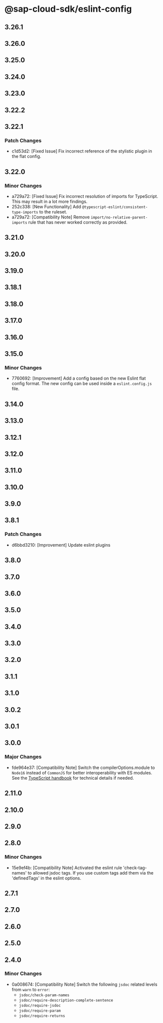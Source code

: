 # @sap-cloud-sdk/eslint-config

## 3.26.1

## 3.26.0

## 3.25.0

## 3.24.0

## 3.23.0

## 3.22.2

## 3.22.1

### Patch Changes

- c1d53d2: [Fixed Issue] Fix incorrect reference of the stylistic plugin in the flat config.

## 3.22.0

### Minor Changes

- a729a72: [Fixed Issue] Fix incorrect resolution of imports for TypeScript. This may result in a lot more findings.
- 252c338: [New Functionality] Add `@typescript-eslint/consistent-type-imports` to the ruleset.
- a729a72: [Compatibility Note] Remove `import/no-relative-parent-imports` rule that has never worked correctly as provided.

## 3.21.0

## 3.20.0

## 3.19.0

## 3.18.1

## 3.18.0

## 3.17.0

## 3.16.0

## 3.15.0

### Minor Changes

- 7760692: [Improvement] Add a config based on the new Eslint flat config format. The new config can be used inside a `eslint.config.js` file.

## 3.14.0

## 3.13.0

## 3.12.1

## 3.12.0

## 3.11.0

## 3.10.0

## 3.9.0

## 3.8.1

### Patch Changes

- d6bbd3210: [Improvement] Update eslint plugins

## 3.8.0

## 3.7.0

## 3.6.0

## 3.5.0

## 3.4.0

## 3.3.0

## 3.2.0

## 3.1.1

## 3.1.0

## 3.0.2

## 3.0.1

## 3.0.0

### Major Changes

- fde964e37: [Compatibility Note] Switch the compilerOptions.module to `Node16` instead of `CommonJS` for better interoperability with ES modules. See the [TypeScript handbook](https://www.typescriptlang.org/docs/handbook/esm-node.html) for technical details if needed.

## 2.11.0

## 2.10.0

## 2.9.0

## 2.8.0

### Minor Changes

- 15e9ef4b: [Compatibility Note] Activated the eslint rule 'check-tag-names' to allowed jsdoc tags. If you use custom tags add them via the 'definedTags' in the eslint options.

## 2.7.1

## 2.7.0

## 2.6.0

## 2.5.0

## 2.4.0

### Minor Changes

- 0a008674: [Compatibility Note] Switch the following `jsdoc` related levels from `warn` to `error`:
  - `jsdoc/check-param-names`
  - `jsdoc/require-description-complete-sentence`
  - `jsdoc/require-jsdoc`
  - `jsdoc/require-param`
  - `jsdoc/require-returns`
